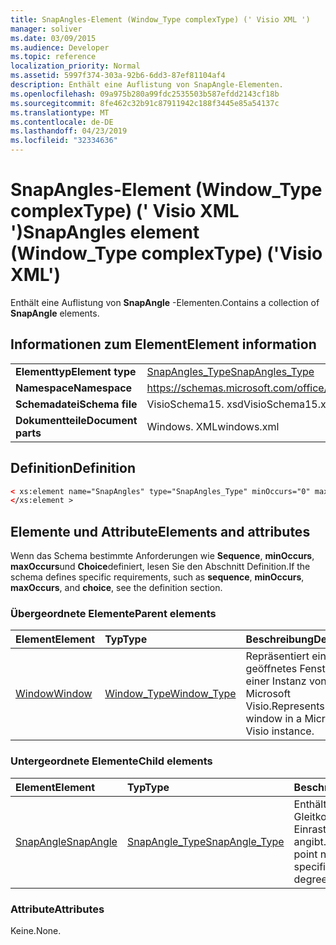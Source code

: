 ```yaml
---
title: SnapAngles-Element (Window_Type complexType) (' Visio XML ')
manager: soliver
ms.date: 03/09/2015
ms.audience: Developer
ms.topic: reference
localization_priority: Normal
ms.assetid: 5997f374-303a-92b6-6dd3-87ef81104af4
description: Enthält eine Auflistung von SnapAngle-Elementen.
ms.openlocfilehash: 09a975b280a99fdc2535503b587efdd2143cf18b
ms.sourcegitcommit: 8fe462c32b91c87911942c188f3445e85a54137c
ms.translationtype: MT
ms.contentlocale: de-DE
ms.lasthandoff: 04/23/2019
ms.locfileid: "32334636"
---
```

# <a name="snapangles-element-windowtype-complextype-visio-xml"></a><span data-ttu-id="49d1e-103">SnapAngles-Element (Window_Type complexType) (' Visio XML ')</span><span class="sxs-lookup"><span data-stu-id="49d1e-103">SnapAngles element (Window_Type complexType) ('Visio XML')</span></span>

<span data-ttu-id="49d1e-104">Enthält eine Auflistung von **SnapAngle** -Elementen.</span><span class="sxs-lookup"><span data-stu-id="49d1e-104">Contains a collection of **SnapAngle** elements.</span></span> 
  
## <a name="element-information"></a><span data-ttu-id="49d1e-105">Informationen zum Element</span><span class="sxs-lookup"><span data-stu-id="49d1e-105">Element information</span></span>

|||
|:-----|:-----|
|<span data-ttu-id="49d1e-106">**Elementtyp**</span><span class="sxs-lookup"><span data-stu-id="49d1e-106">**Element type**</span></span> <br/> |[<span data-ttu-id="49d1e-107">SnapAngles_Type</span><span class="sxs-lookup"><span data-stu-id="49d1e-107">SnapAngles_Type</span></span>](snapangles_type-complextypevisio-xml.md) <br/> |
|<span data-ttu-id="49d1e-108">**Namespace**</span><span class="sxs-lookup"><span data-stu-id="49d1e-108">**Namespace**</span></span> <br/> |https://schemas.microsoft.com/office/visio/2012/main  <br/> |
|<span data-ttu-id="49d1e-109">**Schemadatei**</span><span class="sxs-lookup"><span data-stu-id="49d1e-109">**Schema file**</span></span> <br/> |<span data-ttu-id="49d1e-110">VisioSchema15. xsd</span><span class="sxs-lookup"><span data-stu-id="49d1e-110">VisioSchema15.xsd</span></span>  <br/> |
|<span data-ttu-id="49d1e-111">**Dokumentteile**</span><span class="sxs-lookup"><span data-stu-id="49d1e-111">**Document parts**</span></span> <br/> |<span data-ttu-id="49d1e-112">Windows. XML</span><span class="sxs-lookup"><span data-stu-id="49d1e-112">windows.xml</span></span>  <br/> |
   
## <a name="definition"></a><span data-ttu-id="49d1e-113">Definition</span><span class="sxs-lookup"><span data-stu-id="49d1e-113">Definition</span></span>

```XML
< xs:element name="SnapAngles" type="SnapAngles_Type" minOccurs="0" maxOccurs="1" >
</xs:element >
```

## <a name="elements-and-attributes"></a><span data-ttu-id="49d1e-114">Elemente und Attribute</span><span class="sxs-lookup"><span data-stu-id="49d1e-114">Elements and attributes</span></span>

<span data-ttu-id="49d1e-115">Wenn das Schema bestimmte Anforderungen wie **Sequence**, **minOccurs**, **maxOccurs**und **Choice**definiert, lesen Sie den Abschnitt Definition.</span><span class="sxs-lookup"><span data-stu-id="49d1e-115">If the schema defines specific requirements, such as **sequence**, **minOccurs**, **maxOccurs**, and **choice**, see the definition section.</span></span> 
  
### <a name="parent-elements"></a><span data-ttu-id="49d1e-116">Übergeordnete Elemente</span><span class="sxs-lookup"><span data-stu-id="49d1e-116">Parent elements</span></span>

|<span data-ttu-id="49d1e-117">**Element**</span><span class="sxs-lookup"><span data-stu-id="49d1e-117">**Element**</span></span>|<span data-ttu-id="49d1e-118">**Typ**</span><span class="sxs-lookup"><span data-stu-id="49d1e-118">**Type**</span></span>|<span data-ttu-id="49d1e-119">**Beschreibung**</span><span class="sxs-lookup"><span data-stu-id="49d1e-119">**Description**</span></span>|
|:-----|:-----|:-----|
|[<span data-ttu-id="49d1e-120">Window</span><span class="sxs-lookup"><span data-stu-id="49d1e-120">Window</span></span>](window-element-windows_type-complextypevisio-xml.md) <br/> |[<span data-ttu-id="49d1e-121">Window_Type</span><span class="sxs-lookup"><span data-stu-id="49d1e-121">Window_Type</span></span>](window_type-complextypevisio-xml.md) <br/> |<span data-ttu-id="49d1e-122">Repräsentiert ein geöffnetes Fenster in einer Instanz von Microsoft Visio.</span><span class="sxs-lookup"><span data-stu-id="49d1e-122">Represents an open window in a Microsoft Visio instance.</span></span>  <br/> |
   
### <a name="child-elements"></a><span data-ttu-id="49d1e-123">Untergeordnete Elemente</span><span class="sxs-lookup"><span data-stu-id="49d1e-123">Child elements</span></span>

|<span data-ttu-id="49d1e-124">**Element**</span><span class="sxs-lookup"><span data-stu-id="49d1e-124">**Element**</span></span>|<span data-ttu-id="49d1e-125">**Typ**</span><span class="sxs-lookup"><span data-stu-id="49d1e-125">**Type**</span></span>|<span data-ttu-id="49d1e-126">**Beschreibung**</span><span class="sxs-lookup"><span data-stu-id="49d1e-126">**Description**</span></span>|
|:-----|:-----|:-----|
|[<span data-ttu-id="49d1e-127">SnapAngle</span><span class="sxs-lookup"><span data-stu-id="49d1e-127">SnapAngle</span></span>](snapangle-element-snapangles_type-complextypevisio-xml.md) <br/> |[<span data-ttu-id="49d1e-128">SnapAngle_Type</span><span class="sxs-lookup"><span data-stu-id="49d1e-128">SnapAngle_Type</span></span>](snapangle_type-complextypevisio-xml.md) <br/> |<span data-ttu-id="49d1e-129">Enthält eine Gleitkommazahl, die einen Einrastwinkel in Grad angibt.</span><span class="sxs-lookup"><span data-stu-id="49d1e-129">Contains a floating point number that specifies a snap angle in degrees.</span></span>  <br/> |
   
### <a name="attributes"></a><span data-ttu-id="49d1e-130">Attribute</span><span class="sxs-lookup"><span data-stu-id="49d1e-130">Attributes</span></span>

<span data-ttu-id="49d1e-131">Keine.</span><span class="sxs-lookup"><span data-stu-id="49d1e-131">None.</span></span>
  

